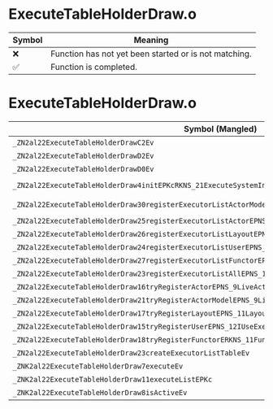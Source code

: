 # ExecuteTableHolderDraw.o
| Symbol | Meaning 
| ------------- | ------------- 
| :x: | Function has not yet been started or is not matching. 
| :white_check_mark: | Function is completed. 


# ExecuteTableHolderDraw.o
| Symbol (Mangled) | Symbol (Demangled) | Decompiled? |
| ------------- |  ------------- | ------------- |
| `_ZN2al22ExecuteTableHolderDrawC2Ev` | `al::ExecuteTableHolderDraw::ExecuteTableHolderDraw(void)` | :x: |
| `_ZN2al22ExecuteTableHolderDrawD2Ev` | `al::ExecuteTableHolderDraw::~ExecuteTableHolderDraw()` | :x: |
| `_ZN2al22ExecuteTableHolderDrawD0Ev` | `al::ExecuteTableHolderDraw::~ExecuteTableHolderDraw()` | :x: |
| `_ZN2al22ExecuteTableHolderDraw4initEPKcRKNS_21ExecuteSystemInitInfoEPKNS_12ExecuteOrderEi` | `al::ExecuteTableHolderDraw::init(char const*,al::ExecuteSystemInitInfo const&,al::ExecuteOrder const*,int)` | :x: |
| `_ZN2al22ExecuteTableHolderDraw30registerExecutorListActorModelEPNS_30ExecutorListActorModelDrawBaseE` | `al::ExecuteTableHolderDraw::registerExecutorListActorModel(al::ExecutorListActorModelDrawBase *)` | :x: |
| `_ZN2al22ExecuteTableHolderDraw25registerExecutorListActorEPNS_21ExecutorListActorDrawE` | `al::ExecuteTableHolderDraw::registerExecutorListActor(al::ExecutorListActorDraw *)` | :x: |
| `_ZN2al22ExecuteTableHolderDraw26registerExecutorListLayoutEPNS_26ExecutorListLayoutDrawBaseE` | `al::ExecuteTableHolderDraw::registerExecutorListLayout(al::ExecutorListLayoutDrawBase *)` | :x: |
| `_ZN2al22ExecuteTableHolderDraw24registerExecutorListUserEPNS_28ExecutorListIUseExecutorDrawE` | `al::ExecuteTableHolderDraw::registerExecutorListUser(al::ExecutorListIUseExecutorDraw *)` | :x: |
| `_ZN2al22ExecuteTableHolderDraw27registerExecutorListFunctorEPNS_19ExecutorListFunctorE` | `al::ExecuteTableHolderDraw::registerExecutorListFunctor(al::ExecutorListFunctor *)` | :x: |
| `_ZN2al22ExecuteTableHolderDraw23registerExecutorListAllEPNS_16ExecutorListBaseE` | `al::ExecuteTableHolderDraw::registerExecutorListAll(al::ExecutorListBase *)` | :x: |
| `_ZN2al22ExecuteTableHolderDraw16tryRegisterActorEPNS_9LiveActorEPKc` | `al::ExecuteTableHolderDraw::tryRegisterActor(al::LiveActor *,char const*)` | :x: |
| `_ZN2al22ExecuteTableHolderDraw21tryRegisterActorModelEPNS_9LiveActorEPKc` | `al::ExecuteTableHolderDraw::tryRegisterActorModel(al::LiveActor *,char const*)` | :x: |
| `_ZN2al22ExecuteTableHolderDraw17tryRegisterLayoutEPNS_11LayoutActorEPKc` | `al::ExecuteTableHolderDraw::tryRegisterLayout(al::LayoutActor *,char const*)` | :x: |
| `_ZN2al22ExecuteTableHolderDraw15tryRegisterUserEPNS_12IUseExecutorEPKc` | `al::ExecuteTableHolderDraw::tryRegisterUser(al::IUseExecutor *,char const*)` | :x: |
| `_ZN2al22ExecuteTableHolderDraw18tryRegisterFunctorERKNS_11FunctorBaseEPKc` | `al::ExecuteTableHolderDraw::tryRegisterFunctor(al::FunctorBase const&,char const*)` | :x: |
| `_ZN2al22ExecuteTableHolderDraw23createExecutorListTableEv` | `al::ExecuteTableHolderDraw::createExecutorListTable(void)` | :x: |
| `_ZNK2al22ExecuteTableHolderDraw7executeEv` | `al::ExecuteTableHolderDraw::execute(void)const` | :x: |
| `_ZNK2al22ExecuteTableHolderDraw11executeListEPKc` | `al::ExecuteTableHolderDraw::executeList(char const*)const` | :x: |
| `_ZNK2al22ExecuteTableHolderDraw8isActiveEv` | `al::ExecuteTableHolderDraw::isActive(void)const` | :x: |
